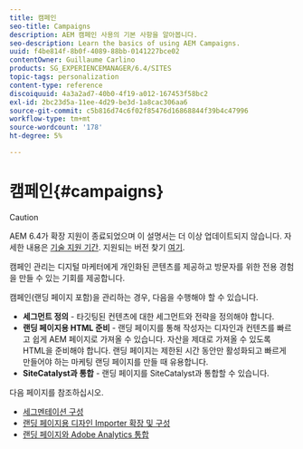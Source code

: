```yaml
---
title: 캠페인
seo-title: Campaigns
description: AEM 캠페인 사용의 기본 사항을 알아봅니다.
seo-description: Learn the basics of using AEM Campaigns.
uuid: f4be814f-8b0f-4089-88bb-0141227bce02
contentOwner: Guillaume Carlino
products: SG_EXPERIENCEMANAGER/6.4/SITES
topic-tags: personalization
content-type: reference
discoiquuid: 4a3a2ad7-40b0-4f19-a012-167453f58bc2
exl-id: 2bc23d5a-11ee-4d29-be3d-1a8cac306aa6
source-git-commit: c5b816d74c6f02f85476d16868844f39b4c47996
workflow-type: tm+mt
source-wordcount: '178'
ht-degree: 5%

---
```


# 캠페인{#campaigns}

>[!CAUTION]
>
>AEM 6.4가 확장 지원이 종료되었으며 이 설명서는 더 이상 업데이트되지 않습니다. 자세한 내용은 [기술 지원 기간](https://helpx.adobe.com/kr/support/programs/eol-matrix.html). 지원되는 버전 찾기 [여기](https://experienceleague.adobe.com/docs/).

캠페인 관리는 디지털 마케터에게 개인화된 콘텐츠를 제공하고 방문자를 위한 전용 경험을 만들 수 있는 기회를 제공합니다.

캠페인(랜딩 페이지 포함)을 관리하는 경우, 다음을 수행해야 할 수 있습니다.

* **세그먼트 정의** - 타깃팅된 컨텐츠에 대한 세그먼트와 전략을 정의해야 합니다.
* **랜딩 페이지용 HTML 준비** - 랜딩 페이지를 통해 작성자는 디자인과 컨텐츠를 빠르고 쉽게 AEM 페이지로 가져올 수 있습니다. 자산을 제대로 가져올 수 있도록 HTML을 준비해야 합니다. 랜딩 페이지는 제한된 시간 동안만 활성화되고 빠르게 만들어야 하는 마케팅 랜딩 페이지를 만들 때 유용합니다.
* **SiteCatalyst과 통합** - 랜딩 페이지를 SiteCatalyst과 통합할 수 있습니다.

다음 페이지를 참조하십시오.

* [세그멘테이션 구성](/help/sites-administering/campaign-segmentation.md)
* [랜딩 페이지용 디자인 Importer 확장 및 구성](/help/sites-administering/extending-the-design-importer-for-landingpages.md)
* [랜딩 페이지와 Adobe Analytics 통합](/help/sites-administering/integrating-landing-pages-with-adobe-analytics.md)
